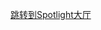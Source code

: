 [跳转到Spotlight大厅](https://nc5w.adj.st/?adj_t=yfd7spz&adj_deep_link=spotlight%3A%2F%2F%3Fhome%26cmtrackid%3D10020001%26linktype%3D2001%26cmrefsrc%3Dfan_test%26cmrefuid%3D1000100001)